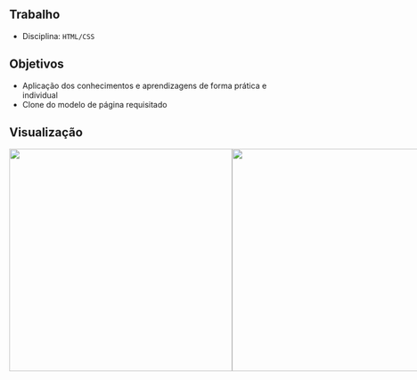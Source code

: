 ## Trabalho
- Disciplina: `HTML/CSS`

## Objetivos
- Aplicação dos conhecimentos e aprendizagens de forma prática e individual
- Clone do modelo de página requisitado

## Visualização
<div style="display: flex; justify-content:space-between;">
    <img src="https://imgur.com/Zc5OPvO.png" style="width: 400px;">
    <img src="https://imgur.com/O5ImelP.png" style="width: 400px;">
</div>
